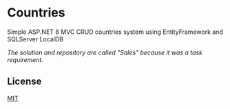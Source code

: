 # Countries

Simple ASP.NET 8 MVC CRUD countries system using EntityFramework and SQLServer LocalDB

*The solution and repository are called "Sales" because it was a task requirement.*

## License
[MIT](https://choosealicense.com/licenses/mit/)
